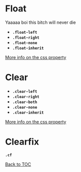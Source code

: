 # Float

Yaaaaa boi this bitch will never die

- **`.float-left`**
- **`.float-right`**
- **`.float-none`**
- **`.float-inherit`**

[More info on the css property](https://www.w3schools.com/css/css_float.asp)

# Clear

- **`.clear-left`**
- **`.clear-right`**
- **`.clear-both`**
- **`.clear-none`**
- **`.clear-inherit`**

[More info on the css property](https://www.w3schools.com/css/css_float.asp)

# Clearfix

**`.cf`**

[Back to TOC](../../../readme.md)
